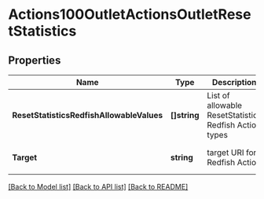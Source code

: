# Actions100OutletActionsOutletResetStatistics

## Properties
Name | Type | Description | Notes
------------ | ------------- | ------------- | -------------
**ResetStatisticsRedfishAllowableValues** | **[]string** | List of allowable ResetStatistics Redfish Action types | [optional] [default to null]
**Target** | **string** | target URI for Redfish Action | [optional] [default to null]

[[Back to Model list]](../README.md#documentation-for-models) [[Back to API list]](../README.md#documentation-for-api-endpoints) [[Back to README]](../README.md)

